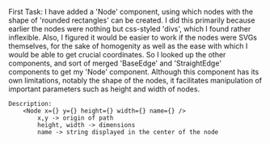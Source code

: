 First Task:
    I have added a 'Node' component, using which nodes with the shape of 'rounded rectangles' can be created. I did this primarily because earlier the nodes were nothing but css-styled 'divs', which I found rather inflexible. Also, I figured it would be easier to work if the nodes were SVGs themselves, for the sake of homogenity as well as the ease with which I would be able to get crucial coordinates. So I looked up the other components, and sort of merged 'BaseEdge' and 'StraightEdge' components to get my 'Node' component. Although this component has its own limitations, notably the shape of the nodes, it facilitates manipulation of important parameters such as height and width of nodes.

    Description:
        <Node x={} y={} height={} width={} name={} />
            x,y -> origin of path
            height, width -> dimensions
            name -> string displayed in the center of the node